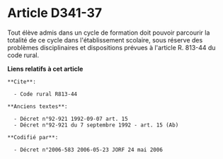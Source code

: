 # Article D341-37

Tout élève admis dans un cycle de formation doit pouvoir parcourir la totalité de ce cycle dans l'établissement scolaire,
sous réserve des problèmes disciplinaires et dispositions prévues à l'article R. 813-44 du code rural.

**Liens relatifs à cet article**

	**Cite**:

	  - Code rural R813-44

	**Anciens textes**:

	  - Décret n°92-921 1992-09-07 art. 15
	  - Décret n°92-921 du 7 septembre 1992 - art. 15 (Ab)

	**Codifié par**:

	  - Décret n°2006-583 2006-05-23 JORF 24 mai 2006

